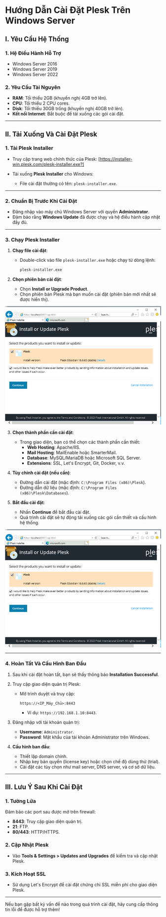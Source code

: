# Hướng Dẫn Cài Đặt Plesk Trên Windows Server

## I. Yêu Cầu Hệ Thống

### 1. Hệ Điều Hành Hỗ Trợ
- Windows Server 2016
- Windows Server 2019
- Windows Server 2022

### 2. Yêu Cầu Tài Nguyên
- **RAM**: Tối thiểu 2GB (khuyến nghị 4GB trở lên).
- **CPU**: Tối thiểu 2 CPU cores.
- **Disk**: Tối thiểu 30GB trống (khuyến nghị 40GB trở lên).
- **Kết nối Internet**: Bắt buộc để tải xuống các gói cài đặt.

---

## II. Tải Xuống Và Cài Đặt Plesk

### 1. Tải Plesk Installer
- Truy cập trang web chính thức của Plesk: [https://installer-win.plesk.com/plesk-installer.exe?]

- Tải xuống **Plesk Installer** cho Windows:
  - File cài đặt thường có tên: `plesk-installer.exe`.

---

### 2. Chuẩn Bị Trước Khi Cài Đặt
- Đăng nhập vào máy chủ Windows Server với quyền **Administrator**.
- Đảm bảo rằng **Windows Update** đã được chạy và hệ điều hành cập nhật đầy đủ.

---

### 3. Chạy Plesk Installer
1. **Chạy file cài đặt**:
   - Double-click vào file `plesk-installer.exe` hoặc chạy từ dòng lệnh:
     ```cmd
     plesk-installer.exe
     ```

2. **Chọn phiên bản cài đặt**:
   - Chọn **Install or Upgrade Product**.
   - Chọn phiên bản Plesk mà bạn muốn cài đặt (phiên bản mới nhất sẽ được hiển thị).
   
![Command Prompt](https://github.com/cuongnvvietis/NhanHoa/blob/main/Docs/Picture/Hosting/Screenshot_225.png) 

3. **Chọn thành phần cần cài đặt**:
   - Trong giao diện, bạn có thể chọn các thành phần cần thiết:
     - **Web Hosting**: Apache/IIS.
     - **Mail Hosting**: MailEnable hoặc SmarterMail.
     - **Database**: MySQL/MariaDB hoặc Microsoft SQL Server.
     - **Extensions**: SSL, Let's Encrypt, Git, Docker, v.v.

4. **Tùy chỉnh cài đặt (nếu cần)**:
   - Đường dẫn cài đặt (mặc định: `C:\Program Files (x86)\Plesk`).
   - Đường dẫn dữ liệu (mặc định: `C:\Program Files (x86)\Plesk\Databases`).

5. **Bắt đầu cài đặt**:
   - Nhấn **Continue** để bắt đầu cài đặt.
   - Quá trình cài đặt sẽ tự động tải xuống các gói cần thiết và cấu hình hệ thống.

![Command Prompt](https://github.com/cuongnvvietis/NhanHoa/blob/main/Docs/Picture/Hosting/Screenshot_225.png) 

---

### 4. Hoàn Tất Và Cấu Hình Ban Đầu
1. Sau khi cài đặt hoàn tất, bạn sẽ thấy thông báo **Installation Successful**.
2. Truy cập giao diện quản trị Plesk:
   - Mở trình duyệt và truy cập:
     ```
     https://<IP_Máy_Chủ>:8443
     ```
     - Ví dụ: `https://192.168.1.10:8443`.

3. Đăng nhập với tài khoản quản trị:
   - **Username**: `Administrator`.
   - **Password**: Mật khẩu của tài khoản Administrator trên Windows.

4. **Cấu hình ban đầu**:
   - Thiết lập domain chính.
   - Nhập key bản quyền (license key) hoặc chọn chế độ dùng thử (trial).
   - Cài đặt các tùy chọn như mail server, DNS server, và cơ sở dữ liệu.

---

## III. Lưu Ý Sau Khi Cài Đặt

### 1. Tường Lửa
Đảm bảo các port sau được mở trên firewall:
- **8443**: Truy cập giao diện quản trị.
- **21**: FTP.
- **80/443**: HTTP/HTTPS.

### 2. Cập Nhật Plesk
- Vào **Tools & Settings > Updates and Upgrades** để kiểm tra và cập nhật Plesk.

### 3. Kích Hoạt SSL
- Sử dụng Let's Encrypt để cài đặt chứng chỉ SSL miễn phí cho giao diện Plesk.

---

Nếu bạn gặp bất kỳ vấn đề nào trong quá trình cài đặt, hãy cung cấp thông tin lỗi để được hỗ trợ thêm!
